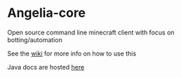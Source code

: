 # Angelia-core
Open source command line minecraft client with focus on botting/automation


See the [wiki](https://github.com/Maxopoly/Angelia-core/wiki) for more info on how to use this

Java docs are hosted [here](https://maxopoly.github.io/Angelia-core/overview-summary.html)
